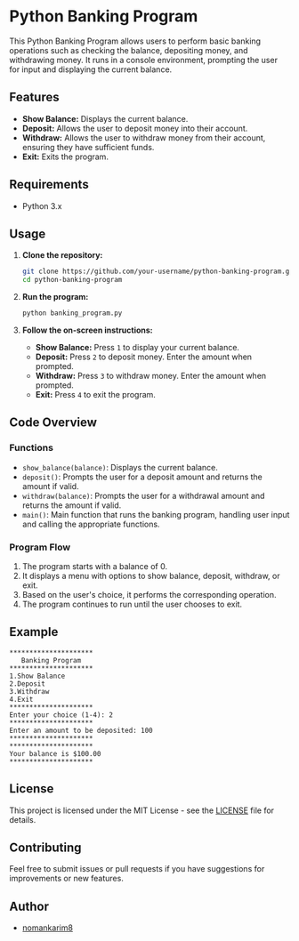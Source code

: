 
# Python Banking Program

This Python Banking Program allows users to perform basic banking operations such as checking the balance, depositing money, and withdrawing money. It runs in a console environment, prompting the user for input and displaying the current balance.

## Features

- **Show Balance:** Displays the current balance.
- **Deposit:** Allows the user to deposit money into their account.
- **Withdraw:** Allows the user to withdraw money from their account, ensuring they have sufficient funds.
- **Exit:** Exits the program.

## Requirements

- Python 3.x

## Usage

1. **Clone the repository:**

    ```bash
    git clone https://github.com/your-username/python-banking-program.git
    cd python-banking-program
    ```

2. **Run the program:**

    ```bash
    python banking_program.py
    ```

3. **Follow the on-screen instructions:**

    - **Show Balance:** Press `1` to display your current balance.
    - **Deposit:** Press `2` to deposit money. Enter the amount when prompted.
    - **Withdraw:** Press `3` to withdraw money. Enter the amount when prompted.
    - **Exit:** Press `4` to exit the program.

## Code Overview

### Functions

- `show_balance(balance)`: Displays the current balance.
- `deposit()`: Prompts the user for a deposit amount and returns the amount if valid.
- `withdraw(balance)`: Prompts the user for a withdrawal amount and returns the amount if valid.
- `main()`: Main function that runs the banking program, handling user input and calling the appropriate functions.

### Program Flow

1. The program starts with a balance of 0.
2. It displays a menu with options to show balance, deposit, withdraw, or exit.
3. Based on the user's choice, it performs the corresponding operation.
4. The program continues to run until the user chooses to exit.

## Example

```plaintext
*********************
   Banking Program   
*********************
1.Show Balance
2.Deposit
3.Withdraw
4.Exit
*********************
Enter your choice (1-4): 2
*********************
Enter an amount to be deposited: 100
*********************
*********************
Your balance is $100.00
*********************
```

## License

This project is licensed under the MIT License - see the [LICENSE](LICENSE) file for details.

## Contributing

Feel free to submit issues or pull requests if you have suggestions for improvements or new features.

## Author

- [nomankarim8](https://github.com/nomankarim8)

```

